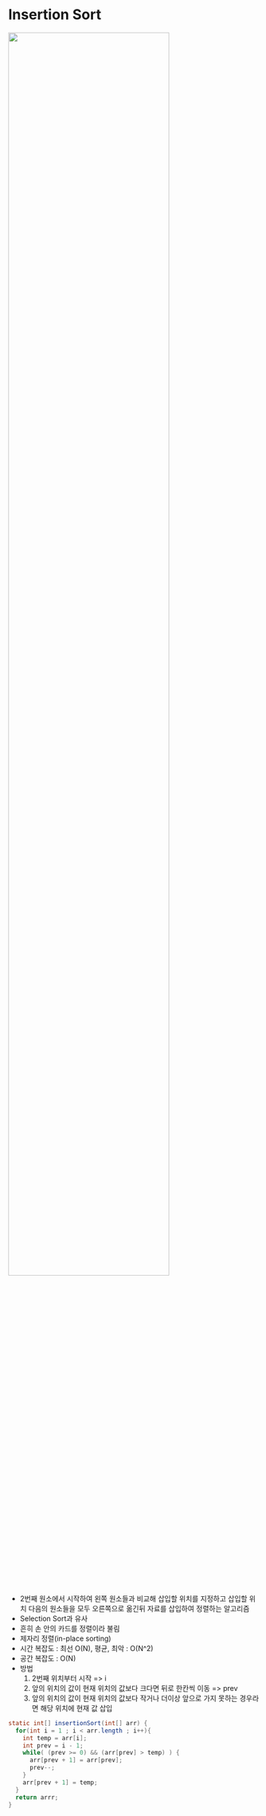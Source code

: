 # Insertion Sort  
<img width="80%" src="https://miro.medium.com/max/724/1*lOADpUyGCRe2VC7Rl7HV9g.gif">

* 2번째 원소에서 시작하여 왼쪽 원소들과 비교해 삽입할 위치를 지정하고 삽입할 위치 다음의 원소들을 모두 오른쪽으로 옮긴뒤 자료를 삽입하여 정렬하는 알고리즘  
* Selection Sort과 유사  
* 흔히 손 안의 카드를 정렬이라 불림  
* 제자리 정렬(in-place sorting)  
* 시간 복잡도 : 최선 O(N), 평균, 최악 : O(N^2)  
* 공간 복잡도 : O(N)  
* 방법  
  1. 2번째 위치부터 시작 => i  
  2. 앞의 위치의 값이 현재 위치의 값보다 크다면 뒤로 한칸씩 이동 => prev   
  3. 앞의 위치의 값이 현재 위치의 값보다 작거나 더이상 앞으로 가지 못하는 경우라면 해당 위치에 현재 값 삽입  

```java
static int[] insertionSort(int[] arr) {
  for(int i = 1 ; i < arr.length ; i++){
    int temp = arr[i];
    int prev = i - 1;
    while( (prev >= 0) && (arr[prev] > temp) ) {
      arr[prev + 1] = arr[prev];
      prev--;
    }
    arr[prev + 1] = temp;
  }
  return arrr;
}
```
